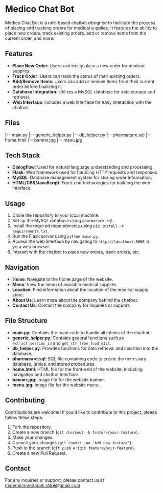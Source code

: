 # Medico Chat Bot

Medico Chat Bot is a rule-based chatbot designed to facilitate the process of placing and tracking orders for medical supplies. It features the ability to place new orders, track existing orders, add or remove items from the current order, and more.

## Features

- **Place New Order**: Users can easily place a new order for medical supplies.
- **Track Order**: Users can track the status of their existing orders.
- **Add/Remove Items**: Users can add or remove items from their current order before finalizing it.
- **Database Integration**: Utilizes a MySQL database for data storage and retrieval.
- **Web Interface**: Includes a web interface for easy interaction with the chatbot.

## Files

|-- main.py
|-- generic_helper.py
|-- db_helper.py
|-- pharmacare.sql
|-- home.html
|-- banner.jpg
|-- menu.jpg


## Tech Stack

- **Dialogflow**: Used for natural language understanding and processing.
- **Flask**: Web framework used for handling HTTP requests and responses.
- **MySQL**: Database management system for storing order information.
- **HTML/CSS/JavaScript**: Front-end technologies for building the web interface.

## Usage

1. Clone the repository to your local machine.
2. Set up the MySQL database using `pharmacare.sql`.
3. Install the required dependencies using `pip install -r requirements.txt`.
4. Run the Flask server using `python main.py`.
5. Access the web interface by navigating to `http://localhost:5000` in your web browser.
6. Interact with the chatbot to place new orders, track orders, etc.

## Navigation

- **Home**: Navigate to the home page of the website.
- **Menu**: View the menu of available medical supplies.
- **Location**: Find information about the location of the medical supply store.
- **About Us**: Learn more about the company behind the chatbot.
- **Contact Us**: Contact the company for inquiries or support.

## File Structure

- **main.py**: Contains the main code to handle all intents of the chatbot.
- **generic_helper.py**: Contains general functions such as `extract_session_id` and `get_str_from_food_dict`.
- **db_helper.py**: Provides functions for data retrieval and insertion into the database.
- **pharmacare.sql**: SQL file containing code to create the necessary database, tables, and stored procedures.
- **home.html**: HTML file for the front-end of the website, including navigation and chatbot interface.
- **banner.jpg**: Image file for the website banner.
- **menu.jpg**: Image file for the website menu.

## Contributing

Contributions are welcome! If you'd like to contribute to this project, please follow these steps:

1. Fork the repository.
2. Create a new branch (`git checkout -b feature/your-feature`).
3. Make your changes.
4. Commit your changes (`git commit -am 'Add new feature'`).
5. Push to the branch (`git push origin feature/your-feature`).
6. Create a new Pull Request.

## Contact

For any inquiries or support, please contact us at mahendramedapati.r469@gmail.com

